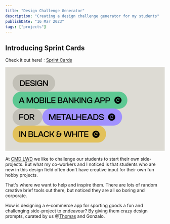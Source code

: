 ```yaml
---
title: "Design Challenge Generator"
description: "Creating a design challenge generator for my students"
publishDate: "16 Mar 2023"
tags: ["projects"]
---
```


## Introducing Sprint Cards

Check it out here! : [Sprint Cards](https://sprint.cards)

![Sprint Cards](/public/sprint_cards.png)

At [CMD LWD](https://blog.cmdlwd.nl/) we like to challenge our students to start their own side-projects.
But what my co-workers and I noticed is that students who are new in this design field often don't have creative input for their own fun hobby projects.

That's where we want to help and inspire them.
There are lots of random creative brief tools out there, but noticed they are all so boring and corporate.

How is designing a e-commerce app for sporting goods a fun and challenging side-project to endeavour?
By giving them crazy design prompts, curated by us @[Thomas](https://krokodil.design) and Gonzalo.

